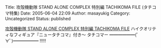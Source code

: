 Title: 攻殻機動隊 STAND ALONE COMPLEX 特別編 TACHIKOMA FILE (タチコマ特集)
Date: 2005-06-04 22:09
Author: masayukig
Category: Uncategorized
Status: published

[攻殻機動隊 STAND ALONE COMPLEX 特別編 TACHIKOMA
FILE](http://www.amazon.co.jp/exec/obidos/ASIN/489425381X/hughundercons-22/)
ハイクオリティなフィギュア『ニュータチコマ』付き〜
タチコマー ━━━━━━(ﾟ∀ﾟ)━━━━━━ !!!!!

